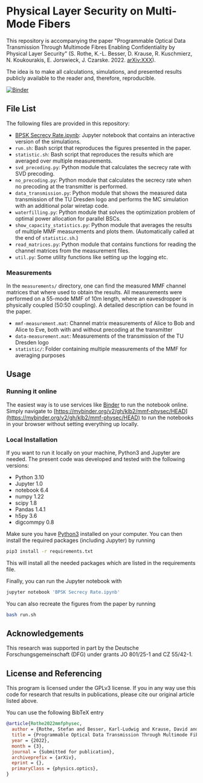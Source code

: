 # Physical Layer Security on Multi-Mode Fibers

This repository is accompanying the paper "Programmable Optical Data
Transmission Through Multimode Fibres Enabling Confidentiality by Physical
Layer Security" (S. Rothe, K.-L. Besser, D. Krause, R. Kuschmierz, N.
Koukourakis, E. Jorswieck, J. Czarske. 2022. [arXiv:XXX]()).

The idea is to make all calculations, simulations, and presented results
publicly available to the reader and, therefore, reproducible.

[![Binder](https://mybinder.org/badge_logo.svg)](https://mybinder.org/v2/gh/klb2/mmf-physec/HEAD)


## File List
The following files are provided in this repository:

- [BPSK Secrecy
  Rate.ipynb](https://mybinder.org/v2/gh/klb2/mmf-physec/HEAD?labpath=BPSK%20Secrecy%20Rate.ipynb):
  Jupyter notebook that contains an interactive version of the simulations.
- `run.sh`: Bash script that reproduces the figures presented in the paper.
- `statistic.sh`: Bash script that reproduces the results which are averaged
  over multiple measurements.
- `svd_precoding.py`: Python module that calculates the secrecy rate with SVD
  precoding.
- `no_precoding.py`: Python module that calculates the secrecy rate when no
  precoding at the transmitter is performed.
- `data_transmission.py`: Python module that shows the measured data
  transmission of the TU Dresden logo and performs the MC simulation with an
  additional polar wiretap code.
- `waterfilling.py`: Python module that solves the optimization problem of
  optimal power allocation for parallel BSCs.
- `show_capacity_statistics.py`: Python module that averages the results of
  multiple MMF measurements and plots them. (Automatically called at the end of
  `statistic.sh`.)
- `read_matrices.py`: Python module that contains functions for reading the
  channel matrices from the measurement files.
- `util.py`: Some utility functions like setting up the logging etc.

### Measurements
In the `measurements/` directory, one can find the measured MMF channel
matrices that where used to obtain the results.
All measurements were performed on a 55-mode MMF of 10m length, where an
eavesdropper is physically coupled (50:50 coupling).
A detailed description can be found in the paper.

- `mmf-measurement.mat`: Channel matrix measurements of Alice to Bob and Alice
  to Eve, both with and without precoding at the transmitter
- `data-measurement.mat`: Measurements of the transmission of the TU Dresden
  logo
- `statistic/`: Folder containing multiple measurements of the MMF for
  averaging purposes


## Usage
### Running it online
The easiest way is to use services like [Binder](https://mybinder.org/) to run
the notebook online. Simply navigate to
[https://mybinder.org/v2/gh/klb2/mmf-physec/HEAD](https://mybinder.org/v2/gh/klb2/mmf-physec/HEAD)
to run the notebooks in your browser without setting everything up locally.

### Local Installation
If you want to run it locally on your machine, Python3 and Jupyter are needed.
The present code was developed and tested with the following versions:
- Python 3.10
- Jupyter 1.0
- notebook 6.4
- numpy 1.22
- scipy 1.8
- Pandas 1.4.1
- h5py 3.6
- digcommpy 0.8

Make sure you have [Python3](https://www.python.org/downloads/) installed on
your computer.
You can then install the required packages (including Jupyter) by running
```bash
pip3 install -r requirements.txt
```
This will install all the needed packages which are listed in the requirements 
file. 

Finally, you can run the Jupyter notebook with
```bash
jupyter notebook 'BPSK Secrecy Rate.ipynb'
```

You can also recreate the figures from the paper by running
```bash
bash run.sh
```


## Acknowledgements
This research was supported in part by the Deutsche Forschungsgemeinschaft
(DFG) under grants JO 801/25-1 and CZ 55/42-1.


## License and Referencing
This program is licensed under the GPLv3 license. If you in any way use this
code for research that results in publications, please cite our original
article listed above.

You can use the following BibTeX entry

```bibtex
@article{Rothe2022mmfphysec,
  author = {Rothe, Stefan and Besser, Karl-Ludwig and Krause, David and Kuschmierz, Robert and Koukourakis, Nektarios and Jorswieck, Eduard and Czarske, J\"urgen W.},
  title = {Programmable Optical Data Transmission Through Multimode Fibres Enabling Confidentiality by Physical Layer Security},
  year = {2022},
  month = {3},
  journal = {Submitted for publication},
  archiveprefix = {arXiv},
  eprint = {},
  primaryClass = {physics.optics},
}
```
